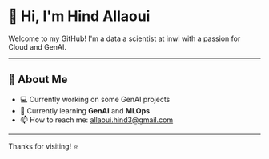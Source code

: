 # 👋 Hi, I'm Hind Allaoui

Welcome to my GitHub! I'm a data a scientist at inwi with a passion for Cloud and GenAI.

---

## 💼 About Me

- 💻 Currently working on some GenAI projects
- 🌱 Currently learning **GenAI** and **MLOps**
- 📫 How to reach me: [allaoui.hind3@gmail.com](allaoui.hind3@gmail.com)

---

Thanks for visiting! ⭐️
